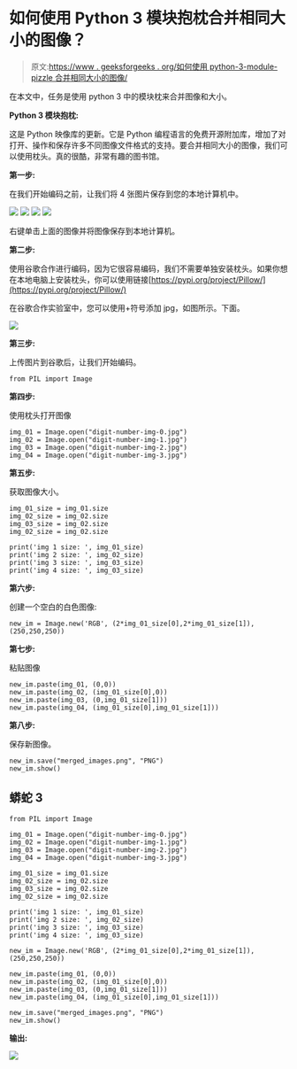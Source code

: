 # 如何使用 Python 3 模块抱枕合并相同大小的图像？

> 原文:[https://www . geeksforgeeks . org/如何使用 python-3-module-pizzle 合并相同大小的图像/](https://www.geeksforgeeks.org/how-to-merge-images-with-same-size-using-the-python-3-module-pillow/)

在本文中，任务是使用 python 3 中的模块枕来合并图像和大小。

**Python 3 模块抱枕:**

这是 Python 映像库的更新。它是 Python 编程语言的免费开源附加库，增加了对打开、操作和保存许多不同图像文件格式的支持。要合并相同大小的图像，我们可以使用枕头。真的很酷，非常有趣的图书馆。

**第一步:**

在我们开始编码之前，让我们将 4 张图片保存到您的本地计算机中。

![](img/23d671328fafdbe9b26460720dee3be3.png) ![](img/e6bf4d3d6f4f54f9ee1968cd0827407f.png) ![](img/6845b726d60954911d01606af7ead6f3.png) ![](img/d29c400c53f5695f6d4efd6984bec4ff.png)

右键单击上面的图像并将图像保存到本地计算机。

**第二步:**

使用谷歌合作进行编码，因为它很容易编码，我们不需要单独安装枕头。如果你想在本地电脑上安装枕头，你可以使用链接[https://pypi.org/project/Pillow/](https://pypi.org/project/Pillow/)

在谷歌合作实验室中，您可以使用+符号添加 jpg，如图所示。下面。

![](img/8a3f54ccb0f9d8c3f9ce5f986cfe99b8.png)

**第三步:**

上传图片到谷歌后，让我们开始编码。

```
from PIL import Image
```

**第四步:**

使用枕头打开图像

```
img_01 = Image.open("digit-number-img-0.jpg")
img_02 = Image.open("digit-number-img-1.jpg")
img_03 = Image.open("digit-number-img-2.jpg")
img_04 = Image.open("digit-number-img-3.jpg")
```

**第五步:**

获取图像大小。

```
img_01_size = img_01.size
img_02_size = img_02.size
img_03_size = img_02.size
img_02_size = img_02.size

print('img 1 size: ', img_01_size)
print('img 2 size: ', img_02_size)
print('img 3 size: ', img_03_size)
print('img 4 size: ', img_03_size)
```

**第六步:**

创建一个空白的白色图像:

```
new_im = Image.new('RGB', (2*img_01_size[0],2*img_01_size[1]), (250,250,250))
```

**第七步:**

粘贴图像

```
new_im.paste(img_01, (0,0))
new_im.paste(img_02, (img_01_size[0],0))
new_im.paste(img_03, (0,img_01_size[1]))
new_im.paste(img_04, (img_01_size[0],img_01_size[1]))
```

**第八步:**

保存新图像。

```
new_im.save("merged_images.png", "PNG")
new_im.show()
```

## 蟒蛇 3

```
from PIL import Image

img_01 = Image.open("digit-number-img-0.jpg")
img_02 = Image.open("digit-number-img-1.jpg")
img_03 = Image.open("digit-number-img-2.jpg")
img_04 = Image.open("digit-number-img-3.jpg")

img_01_size = img_01.size
img_02_size = img_02.size
img_03_size = img_02.size
img_02_size = img_02.size

print('img 1 size: ', img_01_size)
print('img 2 size: ', img_02_size)
print('img 3 size: ', img_03_size)
print('img 4 size: ', img_03_size)

new_im = Image.new('RGB', (2*img_01_size[0],2*img_01_size[1]), (250,250,250))

new_im.paste(img_01, (0,0))
new_im.paste(img_02, (img_01_size[0],0))
new_im.paste(img_03, (0,img_01_size[1]))
new_im.paste(img_04, (img_01_size[0],img_01_size[1]))

new_im.save("merged_images.png", "PNG")
new_im.show()
```

**输出:**

![](img/96d5ee38a90d2b0fac83fb70c0b078df.png)